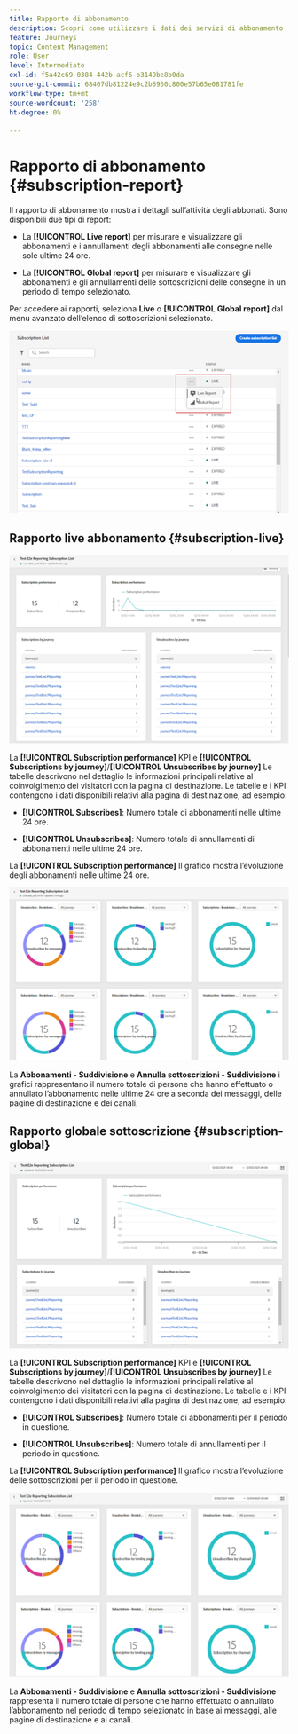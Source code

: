 ```yaml
---
title: Rapporto di abbonamento
description: Scopri come utilizzare i dati dei servizi di abbonamento
feature: Journeys
topic: Content Management
role: User
level: Intermediate
exl-id: f5a42c69-0384-442b-acf6-b3149be8b0da
source-git-commit: 68407db81224e9c2b6930c800e57b65e081781fe
workflow-type: tm+mt
source-wordcount: '258'
ht-degree: 0%

---
```


# Rapporto di abbonamento {#subscription-report}

Il rapporto di abbonamento mostra i dettagli sull’attività degli abbonati. Sono disponibili due tipi di report:

* La **[!UICONTROL Live report]** per misurare e visualizzare gli abbonamenti e i annullamenti degli abbonamenti alle consegne nelle sole ultime 24 ore.

* La **[!UICONTROL Global report]** per misurare e visualizzare gli abbonamenti e gli annullamenti delle sottoscrizioni delle consegne in un periodo di tempo selezionato.

Per accedere ai rapporti, seleziona **Live** o **[!UICONTROL Global report]** dal menu avanzato dell’elenco di sottoscrizioni selezionato.

![](../assets/subscription_report_6.png)

## Rapporto live abbonamento {#subscription-live}

![](../assets/subscription_report_3.png)

La **[!UICONTROL Subscription performance]** KPI e **[!UICONTROL Subscriptions by journey]**/**[!UICONTROL Unsubscribes by journey]** Le tabelle descrivono nel dettaglio le informazioni principali relative al coinvolgimento dei visitatori con la pagina di destinazione. Le tabelle e i KPI contengono i dati disponibili relativi alla pagina di destinazione, ad esempio:

* **[!UICONTROL Subscribes]**: Numero totale di abbonamenti nelle ultime 24 ore.

* **[!UICONTROL Unsubscribes]**: Numero totale di annullamenti di abbonamenti nelle ultime 24 ore.

La **[!UICONTROL Subscription performance]** Il grafico mostra l’evoluzione degli abbonamenti nelle ultime 24 ore.

![](../assets/subscription_report_4.png)

La **Abbonamenti - Suddivisione** e **Annulla sottoscrizioni - Suddivisione** i grafici rappresentano il numero totale di persone che hanno effettuato o annullato l’abbonamento nelle ultime 24 ore a seconda dei messaggi, delle pagine di destinazione e dei canali.

## Rapporto globale sottoscrizione {#subscription-global}

![](../assets/subscription_report_1.png)

La **[!UICONTROL Subscription performance]** KPI e **[!UICONTROL Subscriptions by journey]**/**[!UICONTROL Unsubscribes by journey]** Le tabelle descrivono nel dettaglio le informazioni principali relative al coinvolgimento dei visitatori con la pagina di destinazione. Le tabelle e i KPI contengono i dati disponibili relativi alla pagina di destinazione, ad esempio:

* **[!UICONTROL Subscribes]**: Numero totale di abbonamenti per il periodo in questione.

* **[!UICONTROL Unsubscribes]**: Numero totale di annullamenti per il periodo in questione.

La **[!UICONTROL Subscription performance]** Il grafico mostra l’evoluzione delle sottoscrizioni per il periodo in questione.

![](../assets/subscription_report_2.png)

La **Abbonamenti - Suddivisione** e **Annulla sottoscrizioni - Suddivisione** rappresenta il numero totale di persone che hanno effettuato o annullato l’abbonamento nel periodo di tempo selezionato in base ai messaggi, alle pagine di destinazione e ai canali.

